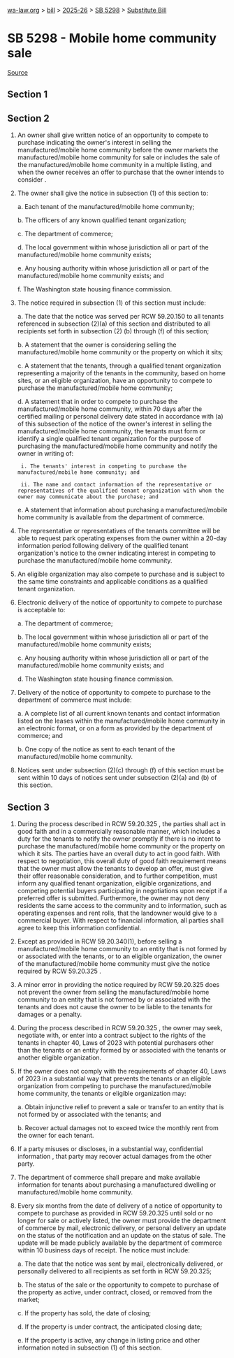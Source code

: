 [wa-law.org](/) > [bill](/bill/) > [2025-26](/bill/2025-26/) > [SB 5298](/bill/2025-26/sb/5298/) > [Substitute Bill](/bill/2025-26/sb/5298/S/)

# SB 5298 - Mobile home community sale

[Source](http://lawfilesext.leg.wa.gov/biennium/2025-26/Pdf/Bills/Senate%20Bills/5298-S.pdf)

## Section 1
## Section 2
1. An owner shall give written notice of an opportunity to compete to purchase indicating the owner's interest in selling the manufactured/mobile home community before the owner markets the manufactured/mobile home community for sale or includes the sale of the manufactured/mobile home community in a multiple listing, and when the owner receives an offer to purchase that the owner intends to consider .

2. The owner shall give the notice in subsection (1) of this section  to:

    a. Each tenant of the manufactured/mobile home community;

    b. The officers of any known qualified tenant organization;

    c. The department of commerce;

    d. The local government within whose jurisdiction all or part of the manufactured/mobile home community exists;

    e. Any housing authority within whose jurisdiction all or part of the manufactured/mobile home community exists; and

    f. The Washington state housing finance commission.

3. The notice required in subsection (1) of this section must include:

    a. The date that the notice was served per RCW 59.20.150 to all tenants referenced in subsection (2)(a) of this section and distributed to all recipients set forth in subsection (2) (b) through (f) of this section;

    b. A statement that the owner is considering selling the manufactured/mobile home community or the property on which it sits;

    c. A statement that the tenants, through a qualified tenant organization representing a majority of the tenants in the community, based on home sites, or an eligible organization, have an opportunity to compete to purchase the manufactured/mobile home community;

    d. A statement that in order to compete to purchase the manufactured/mobile home community, within 70 days after the certified mailing or personal delivery date stated in accordance with (a) of this subsection of the notice of the owner's interest in selling the manufactured/mobile home community, the tenants must form or identify a single qualified tenant organization for the purpose of purchasing the manufactured/mobile home community and notify the owner in writing of:

        i. The tenants' interest in competing to purchase the manufactured/mobile home community; and

        ii. The name and contact information of the representative or representatives of the qualified tenant organization with whom the owner may communicate about the purchase; and

    e. A statement that information about purchasing a manufactured/mobile home community is available from the department of commerce.

4. The representative or representatives of the tenants committee will be able to request park operating expenses  from the owner within a 20-day information period following delivery of the qualified tenant organization's notice to the owner indicating interest in competing to purchase the manufactured/mobile home community.

5. An eligible organization may also compete to purchase and is subject to the same time constraints and applicable conditions as a qualified tenant organization.

6. Electronic delivery of the notice of opportunity to compete to purchase is acceptable to:

    a. The department of commerce;

    b. The local government within whose jurisdiction all or part of the manufactured/mobile home community exists;

    c. Any housing authority within whose jurisdiction all or part of the manufactured/mobile home community exists; and

    d. The Washington state housing finance commission.

7. Delivery of the notice of opportunity to compete to purchase to the department of commerce must include:

    a. A complete list of all current known tenants and contact information listed on the leases within the manufactured/mobile home community in an electronic format, or on a form as provided by the department of commerce; and

    b. One copy of the notice as sent to each tenant of the manufactured/mobile home community.

8. Notices sent under subsection (2)(c) through (f) of this section must be sent within 10 days of notices sent under subsection (2)(a) and (b) of this section.

## Section 3
1. During the process described in RCW 59.20.325 , the parties shall act in good faith and in a commercially reasonable manner, which includes a duty for the tenants to notify the owner promptly if there is no intent to purchase the manufactured/mobile home community or the property on which it sits. The parties have an overall duty to act in good faith. With respect to negotiation, this overall duty of good faith requirement means that the owner must allow the tenants to develop an offer, must give their offer reasonable consideration, and to further competition, must inform any qualified tenant organization, eligible organizations, and competing potential buyers participating in negotiations upon receipt if a preferred offer is submitted. Furthermore, the owner may not deny residents the same access to the community and to information, such as operating expenses and rent rolls, that the landowner would give to a commercial buyer. With respect to financial information, all parties shall agree to keep this information confidential.

2. Except as provided in RCW 59.20.340(1), before selling a manufactured/mobile home community to an entity that is not formed by or associated with the tenants, or to an eligible organization, the owner of the manufactured/mobile home community must give the notice required by RCW 59.20.325 .

3. A minor error in providing the notice required by RCW 59.20.325  does not prevent the owner from selling the manufactured/mobile home community to an entity that is not formed by or associated with the tenants and does not cause the owner to be liable to the tenants for damages or a penalty.

4. During the process described in RCW 59.20.325 , the owner may seek, negotiate with, or enter into a contract subject to the rights of the tenants in chapter 40, Laws of 2023 with potential purchasers other than the tenants or an entity formed by or associated with the tenants or another eligible organization.

5. If the owner does not comply with the requirements of chapter 40, Laws of 2023 in a substantial way that prevents the tenants or an eligible organization from competing to purchase the manufactured/mobile home community, the tenants or eligible organization may:

    a. Obtain injunctive relief to prevent a sale or transfer to an entity that is not formed by or associated with the tenants; and

    b. Recover actual damages not to exceed twice the monthly rent from the owner for each tenant.

6. If a party misuses or discloses, in a substantial way, confidential information , that party may recover actual damages from the other party.

7. The department of commerce shall prepare and make available information for tenants about purchasing a manufactured dwelling or manufactured/mobile home community.

8. Every six months from the date of delivery of a notice of opportunity to compete to purchase as provided in RCW 59.20.325 until sold or no longer for sale or actively listed, the owner must provide the department of commerce by mail, electronic delivery, or personal delivery an update on the status of the notification and an update on the status of sale. The update will be made publicly available by the department of commerce within 10 business days of receipt. The notice must include:

    a. The date that the notice was sent by mail, electronically delivered, or personally delivered to all recipients as set forth in RCW 59.20.325;

    b. The status of the sale or the opportunity to compete to purchase of the property as active, under contract, closed, or removed from the market;

    c. If the property has sold, the date of closing;

    d. If the property is under contract, the anticipated closing date;

    e. If the property is active, any change in listing price and other information noted in subsection (1) of this section.
